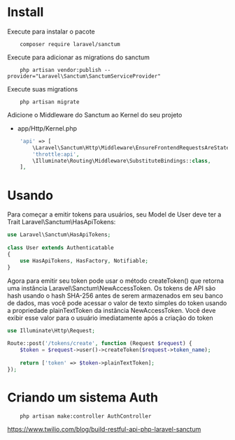 # Install

Execute para instalar o pacote

```
    composer require laravel/sanctum
```

Execute para adicionar as migrations do sanctum

```
    php artisan vendor:publish --provider="Laravel\Sanctum\SanctumServiceProvider"
```

Execute suas migrations

```
    php artisan migrate
```


Adicione o Middleware do Sanctum ao Kernel do seu projeto
- app/Http/Kernel.php

```php
    'api' => [
        \Laravel\Sanctum\Http\Middleware\EnsureFrontendRequestsAreStateful::class,
        'throttle:api',
        \Illuminate\Routing\Middleware\SubstituteBindings::class,
    ],
```

# Usando 
Para começar a emitir tokens para usuários, seu Model de User deve ter a Trait Laravel\Sanctum\HasApiTokens:

```php
use Laravel\Sanctum\HasApiTokens;
 
class User extends Authenticatable
{
    use HasApiTokens, HasFactory, Notifiable;
}
```


Agora para emitir seu token pode usar o método createToken() que retorna uma instância Laravel\Sanctum\NewAccessToken.
Os tokens de API são hash usando o hash SHA-256 antes de serem armazenados em seu banco de dados, mas você pode acessar o valor de texto simples do token usando a propriedade plainTextToken da instância NewAccessToken. Você deve exibir esse valor para o usuário imediatamente após a criação do token

```php
use Illuminate\Http\Request;
 
Route::post('/tokens/create', function (Request $request) {
    $token = $request->user()->createToken($request->token_name);
 
    return ['token' => $token->plainTextToken];
});
```


# Criando um sistema Auth
```
    php artisan make:controller AuthController
```

https://www.twilio.com/blog/build-restful-api-php-laravel-sanctum
